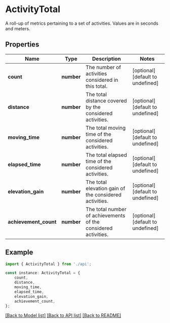# ActivityTotal

A roll-up of metrics pertaining to a set of activities. Values are in seconds and meters.

## Properties

Name | Type | Description | Notes
------------ | ------------- | ------------- | -------------
**count** | **number** | The number of activities considered in this total. | [optional] [default to undefined]
**distance** | **number** | The total distance covered by the considered activities. | [optional] [default to undefined]
**moving_time** | **number** | The total moving time of the considered activities. | [optional] [default to undefined]
**elapsed_time** | **number** | The total elapsed time of the considered activities. | [optional] [default to undefined]
**elevation_gain** | **number** | The total elevation gain of the considered activities. | [optional] [default to undefined]
**achievement_count** | **number** | The total number of achievements of the considered activities. | [optional] [default to undefined]

## Example

```typescript
import { ActivityTotal } from './api';

const instance: ActivityTotal = {
    count,
    distance,
    moving_time,
    elapsed_time,
    elevation_gain,
    achievement_count,
};
```

[[Back to Model list]](../README.md#documentation-for-models) [[Back to API list]](../README.md#documentation-for-api-endpoints) [[Back to README]](../README.md)
